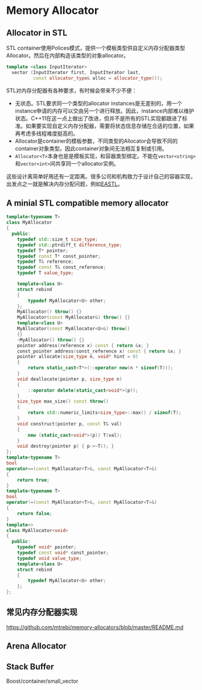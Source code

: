 # Memory Allocator

## Allocator in STL

STL container使用Polices模式，提供一个模板类型供自定义内存分配器类型Allocator。然后在内部构造该类型的对象allocator。

```cpp
template <class InputIterator>
  vector (InputIterator first, InputIterator last,
          const allocator_type& alloc = allocator_type());
```

STL对内存分配器有各种要求，有时候会带来不少不便：

* 无状态。STL要求同一个类型的allocator instances是无差别的，用一个instance申请的内存可以交由另一个进行释放。因此，instance内部难以维护状态。C++11在这一点上做出了改进，但并不是所有的STL实现都跟进了标准。如果要实现自定义内存分配器，需要将状态信息存储在合适的位置，如果再考虑多线程难度挺高的。
* Allocator是container的模板参数，不同类型的Allocator会导致不同的container对象类型。因此container对象间无法相互复制或引用。
* `Allocator<T>`本身也是是模板实现，和容器类型绑定。不能在`vector<string>`和`vector<int>`间共享同一个allocator实例。

这些设计离简单好用还有一定距离。很多公司和机构致力于设计自己的容器实现，出发点之一就是解决内存分配问题，例如[EASTL](http://www.open-std.org/jtc1/sc22/wg21/docs/papers/2007/n2271.html)。

## A minial STL compatible memory allocator

```cpp
template<typename T>
class MyAllocator
{
  public:
    typedef std::size_t size_type;
    typedef std::ptrdiff_t difference_type;
    typedef T* pointer;
    typedef const T* const_pointer;
    typedef T& reference;
    typedef const T& const_reference;
    typedef T value_type;

    template<class U>
    struct rebind
    {
        typedef MyAllocator<U> other;
    };
    MyAllocator() throw() {}
    MyAllocator(const MyAllocator&) throw() {}
    template<class U>
    MyAllocator(const MyAllocator<U>&) throw()
    {}
    ~MyAllocator() throw() {}
    pointer address(reference x) const { return &x; }
    const_pointer address(const_reference x) const { return &x; }
    pointer allocate(size_type n, void* hint = 0)
    {
        return static_cast<T*>(::operator new(n * sizeof(T)));
    }
    void deallocate(pointer p, size_type n)
    {
        ::operator delete(static_cast<void*>(p));
    }
    size_type max_size() const throw()
    {
        return std::numeric_limits<size_type>::max() / sizeof(T);
    }
    void construct(pointer p, const T& val)
    {
        new (static_cast<void*>(p)) T(val);
    }
    void destroy(pointer p) { p->~T(); }
};
template<typename T>
bool
operator==(const MyAllocator<T>&, const MyAllocator<T>&)
{
    return true;
}
template<typename T>
bool
operator!=(const MyAllocator<T>&, const MyAllocator<T>&)
{
    return false;
}
template<>
class MyAllocator<void>
{
  public:
    typedef void* pointer;
    typedef const void* const_pointer;
    typedef void value_type;
    template<class U>
    struct rebind
    {
        typedef MyAllocator<U> other;
    };
};
```

## 常见内存分配器实现

https://github.com/mtrebi/memory-allocators/blob/master/README.md

## Arena Allocator

## Stack Buffer

Boost/container/small_vector
